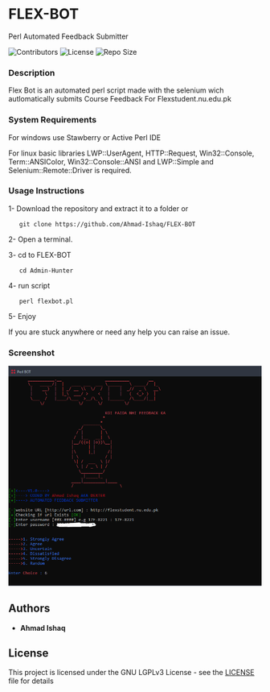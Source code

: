 # FLEX-BOT
Perl Automated Feedback Submitter

![Contributors](https://img.shields.io/github/contributors/Ahmad-Ishaq/FLEX-BOT.svg)
![License](https://img.shields.io/github/license/Ahmad-Ishaq/FLEX-BOT.svg)
![Repo Size](https://img.shields.io/github/repo-size/Ahmad-Ishaq/FLEX-BOT.svg)

### Description
Flex Bot is an automated perl script made with the selenium wich autlomatically submits Course Feedback For Flexstudent.nu.edu.pk

### System Requirements
For windows use Stawberry or Active Perl IDE

For linux basic libraries LWP::UserAgent, HTTP::Request, Win32::Console, Term::ANSIColor, Win32::Console::ANSI and LWP::Simple and Selenium::Remote::Driver is required.

### Usage Instructions
1- Download the repository and extract it to a folder or
```
   git clone https://github.com/Ahmad-Ishaq/FLEX-BOT
```
2- Open a terminal.

3- cd to FLEX-BOT
```
   cd Admin-Hunter
```
4- run script
```
   perl flexbot.pl
```
5- Enjoy

If you are stuck anywhere or need any help you can raise an issue.
### Screenshot

![Admin-Hunter  ScreenShot](https://raw.githubusercontent.com/Ahmad-Ishaq/FLEX-BOT/master/Screenshot.PNG)

## Authors

* **Ahmad Ishaq** 

## License

This project is licensed under the GNU LGPLv3 License - see the [LICENSE](LICENSE) file for details
